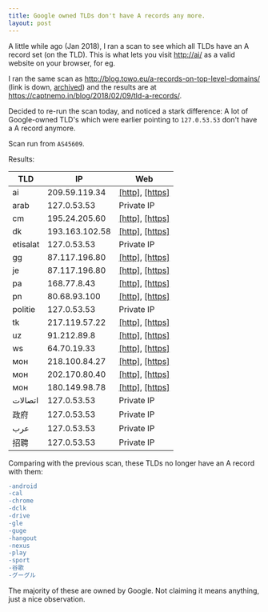 ```yaml
---
title: Google owned TLDs don't have A records any more.
layout: post
---
```


A little while ago (Jan 2018), I ran a scan to see which all TLDs have an A record set (on the TLD). This is what lets you visit <http://ai/> as a valid website on your browser, for eg.

I ran the same scan as http://blog.towo.eu/a-records-on-top-level-domains/ (link is down, [archived](https://web.archive.org/web/*/http://blog.towo.eu/a-records-on-top-level-domains/)) and the results are at <https://captnemo.in/blog/2018/02/09/tld-a-records/>.

Decided to re-run the scan today, and noticed a stark difference: A lot of Google-owned TLD's which were earlier pointing to `127.0.53.53` don't have a A record anymore.

Scan run from `AS45609`.

Results:

|TLD|IP|Web|
|---|---|---|
|ai|209.59.119.34|[[http]](http://ai), [[https]](https://ai)|
|arab|127.0.53.53|Private IP|
|cm|195.24.205.60|[[http]](http://cm), [[https]](https://cm)|
|dk|193.163.102.58|[[http]](http://dk), [[https]](https://dk)|
|etisalat|127.0.53.53|Private IP|
|gg|87.117.196.80|[[http]](http://gg), [[https]](https://gg)|
|je|87.117.196.80|[[http]](http://je), [[https]](https://je)|
|pa|168.77.8.43|[[http]](http://pa), [[https]](https://pa)|
|pn|80.68.93.100|[[http]](http://pn), [[https]](https://pn)|
|politie|127.0.53.53|Private IP|
|tk|217.119.57.22|[[http]](http://tk), [[https]](https://tk)|
|uz|91.212.89.8|[[http]](http://uz), [[https]](https://uz)|
|ws|64.70.19.33|[[http]](http://ws), [[https]](https://ws)|
|мон|218.100.84.27|[[http]](http://мон), [[https]](https://мон)|
|мон|202.170.80.40|[[http]](http://мон), [[https]](https://мон)|
|мон|180.149.98.78|[[http]](http://мон), [[https]](https://мон)|
|اتصالات|127.0.53.53|Private IP|
|政府|127.0.53.53|Private IP|
|عرب|127.0.53.53|Private IP|
|招聘|127.0.53.53|Private IP|

Comparing with the previous scan, these TLDs no longer have an A record with them:

```diff
-android
-cal
-chrome
-dclk
-drive
-gle
-guge
-hangout
-nexus
-play
-sport
-谷歌
-グーグル
```

The majority of these are owned by Google. Not claiming it means anything, just a nice observation.